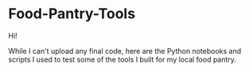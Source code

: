 # Food-Pantry-Tools

Hi!

While I can't upload any final code, here are the Python notebooks and scripts I used to test some of the tools I built for my local food pantry.
